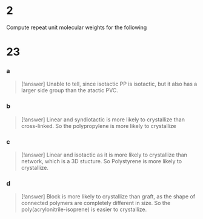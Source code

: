 # 2

Compute repeat unit molecular weights for the following

# 23

### a

> [!answer]
> Unable to tell, since isotactic PP is isotactic, but it also has a larger side group than the atactic PVC.

### b

> [!answer]
> Linear and syndiotactic is more likely to crystallize than cross-linked. So the polypropylene is more likely to crystallize

### c

> [!answer]
> Linear and isotactic as it is more likely to crystallize than network, which is a 3D stucture. So Polystyrene is more likely to crystallize.

### d

> [!answer]
> Block is more likely to crystallize than graft, as the shape of connected polymers are completely different in size. So the poly(acrylonitrile-isoprene) is easier to crystallize.
